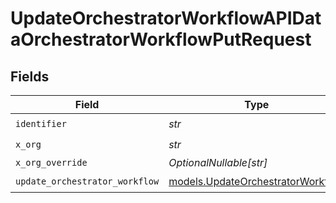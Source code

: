 # UpdateOrchestratorWorkflowAPIDataOrchestratorWorkflowPutRequest


## Fields

| Field                                                                        | Type                                                                         | Required                                                                     | Description                                                                  |
| ---------------------------------------------------------------------------- | ---------------------------------------------------------------------------- | ---------------------------------------------------------------------------- | ---------------------------------------------------------------------------- |
| `identifier`                                                                 | *str*                                                                        | :heavy_check_mark:                                                           | N/A                                                                          |
| `x_org`                                                                      | *str*                                                                        | :heavy_check_mark:                                                           | N/A                                                                          |
| `x_org_override`                                                             | *OptionalNullable[str]*                                                      | :heavy_minus_sign:                                                           | N/A                                                                          |
| `update_orchestrator_workflow`                                               | [models.UpdateOrchestratorWorkflow](../models/updateorchestratorworkflow.md) | :heavy_check_mark:                                                           | N/A                                                                          |